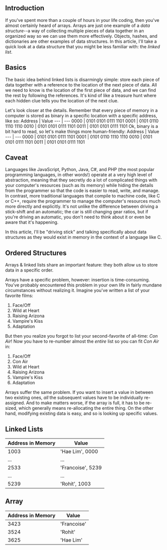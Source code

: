 ## Introduction
If you've spent more than a couple of hours in your life coding, then you've almost certainly heard of arrays. Arrays are just one example of a *data structure*--a way of collecting multiple pieces of data together in an organized way so we can use them more effectively. Objects, hashes, and dictionaries are other examples of data structures. In this article, I'll take a quick look at a data structure that you might be less familiar with: the *linked list*.

## Basics
The basic idea behind linked lists is disarmingly simple: store each piece of data together with a reference to the location of the next piece of data. All we need to know is the location of the first piece of data, and we can find the rest by following the references. It's kind of like a treasure hunt where each hidden clue tells you the location of the next clue.

Let's look closer at the details. Remember that every piece of memory in a computer is stored as binary in a specific location with a specific address, like so:
Address | Value
--- | ---
0000 | 0101 0101 0111 1101
0001 | 0101 0110 1110 1110
0010 | 0101 0101 0111 1101
0011 | 0101 0101 0111 1101
Ok, binary is a bit hard to read, so let's make things more human-friendly: 
Address | Value
--- | ---
0000 | 0101 0101 0111 1101
0001 | 0101 0110 1110 1110
0010 | 0101 0101 0111 1101
0011 | 0101 0101 0111 1101


## Caveat
Languages like JavaScript, Python, Java, C#, and PHP (the most popular programming languages, in other words!) operate at a very high level of abstraction, meaning that they secretly do a lot of complicated things with your computer's resources (such as its memory) while hiding the details from the programmer so that the code is easier to read, write, and manage. In contrast, more traditional languages that compile to machine code, like C or C++, require the programmer to manage the computer's resources much more directly and explicitly. It's not unlike  the difference between driving a stick-shift and an automatic; the car is still changing gear ratios, but if you're driving an automatic, you don't need to think about it or even be aware that it's happening.

In this article, I'll be "driving stick" and talking specifically about data structures as they would exist in memory in the context of a language like C.

## Ordered Structures

Arrays & linked lists share an important feature: they both allow us to store data in a specific order. 

Arrays have a specific problem, however: insertion is time-consuming. You've probably encountered this problem in your own life in fairly mundane circumstances without realizing it. Imagine you've written a list of your favorite films:
1. Face/Off
2. Wild at Heart
3. Raising Arizona
4. Vampire's Kiss
5. Adaptation

But then you realize you forgot to list your second-favorite of all-time: *Con Air*! Now you have to re-number almost the *entire* list so you can fit *Con Air* in:
1. Face/Off
2. Con Air 
3. Wild at Heart
4. Raising Arizona
5. Vampire's Kiss
6. Adaptation

Arrays suffer the same problem. If you want to insert a value in between two existing ones, *all* the subsequent values have to be individually re-assigned. And to make matters worse, if the array is full, it has to be re-sized, which generally means re-allocating the entire thing. On the other hand, modifying existing data is easy, and so is looking up specific values.

## Linked Lists
Address in Memory | Value
--- | ---
1003 | 'Hae Lim', 0000
... | ...
2533 | 'Francoise', 5239
... | ...
5239 | 'Rohit', 1003

## Array
Address in Memory | Value
--- | --- 
3423 | 'Francoise'
3524 | 'Rohit'
3625 | 'Hae Lim'